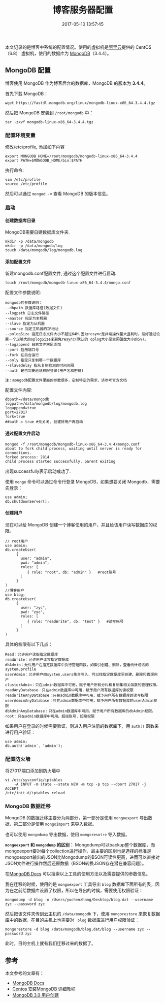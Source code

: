 ﻿---
title: 博客服务器配置
date: 2017-05-10 13:57:45
categories: coding
tags:
  - CentOS
  - Mongodb
---

本文记录的是博客中系统的配置情况。使用的虚拟机是[阿里云](https://www.aliyun.com/)提供的 CentOS（6.8） 虚拟机，使用的数据库为 [MongoDB](https://www.mongodb.com/)（3.4.4）。

## MongoDB 配置

博客使用 MongoDB 作为博客后台的数据库，MongoDB 的版本为 **3.4.4**。

首先下载 MongoDB：

```
wget https://fastdl.mongodb.org/linux/mongodb-linux-x86_64-3.4.4.tgz
```

然后把 MongoDB 安装到 `/root/mongodb` 中：

```
tar -zxvf mongodb-linux-x86_64-3.4.4.tgz
```

### 配置环境变量

修改/etc/profile, 添加如下内容

```
export MONGODB_HOME=/root/mongodb/mongodb-linux-x86_64-3.4.4
export PATH=$MONGODB_HOME/bin:$PATH
```

执行命令:

```
vim /etc/profile
source /etc/profile
```

然后可以通过 `mongod -v` 查看 MongoDB 的版本信息。

### 启动

#### 创建数据库目录 

MongoDB需要自建数据库文件夹.

```
mkdir -p /data/mongodb
mkdir -p /data/mongodb/log
touch /data/mongodb/log/mongodb.log
```

#### 添加配置文件

新建mongodb.conf配置文件, 通过这个配置文件进行启动.

```
touch /root/mongodb/mongodb-linux-x86_64-3.4.4/mongo.conf
```

配置文件参数说明:

```
mongodb的参数说明：
--dbpath 数据库路径(数据文件)
--logpath 日志文件路径
--master 指定为主机器
--slave 指定为从机器
--source 指定主机器的IP地址
--pologSize 指定日志文件大小不超过64M.因为resync是非常操作量大且耗时，最好通过设置一个足够大的oplogSize来避免resync(默认的 oplog大小是空闲磁盘大小的5%)。
--logappend 日志文件末尾添加
--port 启用端口号
--fork 在后台运行
--only 指定只复制哪一个数据库
--slavedelay 指从复制检测的时间间隔
--auth 是否需要验证权限登录(用户名和密码)

注：mongodb配置文件里面的参数很多，定制特定的需求，请参考官方文档
```

配置文件内容:

```
dbpath=/data/mongodb
logpath=/data/mongodb/log/mongodb.log
logappend=true
port=27017
fork=true
##auth = true #先关闭, 创建好用户再启动
```

#### 通过配置文件启动

```
mongod -f /root/mongodb/mongodb-linux-x86_64-3.4.4/mongo.conf
about to fork child process, waiting until server is ready for connections.
forked process: 2814
child process started successfully, parent exiting
```

出现successfully表示启动成功了.

使用 `mongo` 命令可以通过命令行登录 MongoDB，如果想要关闭 Mongodb，需要先登录：

```
use admin;
db.shutdownServer();
```

#### 创建用户

现在可以给 MongoDB 创建一个博客使用的用户，并且给该用户读写数据库的权限。

```
// root用户
use admin;
db.createUser(
     {
       user: "admin",
       pwd: "admin",
       roles: [
          { role: "root", db: "admin" }   #root账号
       ]
     }
)
//博客用户
use blog;
db.createUser(
     {
       user: "zyc",
       pwd: "zyc",
       roles: [
          { role: "readWrite", db: "test" }   #读写帐号
       ]
     }
)
```

具体的权限有以下几点：

```
Read：允许用户读取指定数据库
readWrite：允许用户读写指定数据库
dbAdmin：允许用户在指定数据库中执行管理函数，如索引创建、删除，查看统计或访问system.profile
userAdmin：允许用户向system.users集合写入，可以找指定数据库里创建、删除和管理用户
clusterAdmin：只在admin数据库中可用，赋予用户所有分片和复制集相关函数的管理权限。
readAnyDatabase：只在admin数据库中可用，赋予用户所有数据库的读权限
readWriteAnyDatabase：只在admin数据库中可用，赋予用户所有数据库的读写权限
userAdminAnyDatabase：只在admin数据库中可用，赋予用户所有数据库的userAdmin权限
dbAdminAnyDatabase：只在admin数据库中可用，赋予用户所有数据库的dbAdmin权限。
root：只在admin数据库中可用。超级账号，超级权限
```

如果用户在登录的时候需要验证，则进入用户注册的数据库下，用 `auth()` 函数来进行用户验证：

```
use admin;
db.auth('admin', 'admin');
```

### 配置防火墙

将27017端口添加到防火墙中

```
vi /etc/sysconfig/iptables
    -A INPUT -m state --state NEW -m tcp -p tcp --dport 27017 -j ACCEPT
/etc/init.d/iptables reload
```

### MongoDB 数据迁移

MongoDB 的数据迁移主要分为两部分，第一部分是使用 `mongoexport` 导出数据，第二部分是使用 `mongoimport` 来导入数据。

也可以使用 `mongodump` 导出数据，使用 `momgoresotre` 导入数据。

**`mongoexport` 和 `mongodump` 的区别**： Mongodump可以backup整个数据库，而mongoexport要对每个collection进行操作，最主要的区别也是选择的标准是mongoexport输出的JSON比Mongodump的BSON可读性更高，进而可以直接对JSON文件进行操作然后还原数据（BSON转换JSON存在潜在兼容问题）。

在[MongoDB Docs](https://mongodb-documentation.readthedocs.io/en/latest/reference/components.html#id2) 可以搜索以上工具的使用方法以及需要提供的参数信息。

我在迁移的时候，使用的是 `mongoexport` 工具导出 `blog` 数据库下面所有的表，因为在之前给数据库设置了权限，所以在导出的时候，需要使用权限验证：

```
mongodump -d blog -o /Users/yuchenzhang/Desktop/blog.dat --username zyc --password zyc
```

然后把该文件夹传到云主机的 `/data/mongodb` 下，使用 `mongorestore` 来恢复数据库中的数据，在目的主机上也需要对 ` blog` 数据库进行用户权限验证：

```
mongorestore -d blog /data/mongodb/blog.dat/blog --username zyc --password zyc
```

此时，目的主机上就有我们迁移过来的数据了。




## 参考

本文参考的文章有：

* [MongoDB Docs](https://docs.mongodb.com/manual/mongo/)
* [Centos 安装MongoDB 详细教程](https://itjh.net/2016/07/11/centos-install-mongodb/)
* [MongoDB 3.0 用户创建](http://www.cnblogs.com/zhoujinyi/p/4610050.html)


